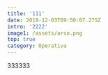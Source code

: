 ```yaml
---
title: '111'
date: 2019-12-03T09:50:07.275Z
intro: '2222'
image1: /assets/arso.png
top: true
category: Operativa
---
```


333333
